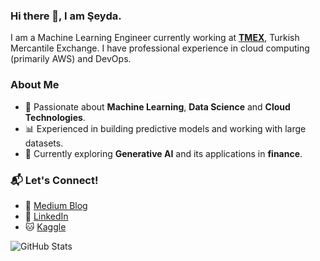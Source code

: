 ### Hi there 👋, I am Şeyda.
I am a Machine Learning Engineer currently working at [**TMEX**](https://www.turib.com.tr/en/), Turkish Mercantile Exchange. I have professional experience in cloud computing (primarily AWS) and DevOps.

### About Me
- 🚀 Passionate about **Machine Learning**, **Data Science** and **Cloud Technologies**.
- 📊 Experienced in building predictive models and working with large datasets.
- 🌱 Currently exploring **Generative AI** and its applications in **finance**.

### 📬 Let's Connect!
- 📝 [Medium Blog](https://medium.com/@seydaybar)  
- 💼 [LinkedIn](https://www.linkedin.com/in/seydaybar/)
- 🐱 [Kaggle](https://www.kaggle.com/eydaaybar)

![GitHub Stats](https://github-readme-stats.vercel.app/api?username=Seyda1&show_icons=true&theme=dark)
